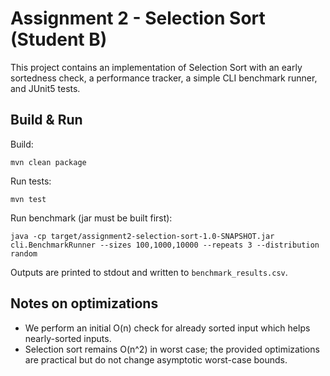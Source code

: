 # Assignment 2 - Selection Sort (Student B)


This project contains an implementation of Selection Sort with an early sortedness check, a performance tracker, a simple CLI benchmark runner, and JUnit5 tests.


## Build & Run


Build:
```
mvn clean package
```


Run tests:
```
mvn test
```


Run benchmark (jar must be built first):
```
java -cp target/assignment2-selection-sort-1.0-SNAPSHOT.jar cli.BenchmarkRunner --sizes 100,1000,10000 --repeats 3 --distribution random
```


Outputs are printed to stdout and written to `benchmark_results.csv`.


## Notes on optimizations
- We perform an initial O(n) check for already sorted input which helps nearly-sorted inputs.
- Selection sort remains O(n^2) in worst case; the provided optimizations are practical but do not change asymptotic worst-case bounds.

